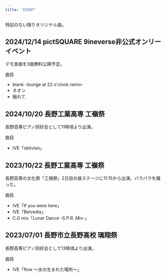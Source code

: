 ```yaml
---
title: 'EVENT'
---
```


特記のない限りオリジナル曲。

## 2024/12/14 pictSQUARE 9ineverse非公式オンリーイベント
デモ楽曲を3曲無料公開予定。

曲目
- blank -lounge at 22 o'clock remix-
- ネオン
- 触れて

## 2024/10/20 長野工業高専 工嶺祭
長野高専ピアノ同好会として11時頃より出演。

曲目
- IVE「oblivion」

## 2023/10/22 長野工業高専 工嶺祭
長野高専の文化祭「工嶺祭」2日目の昼ステージに11:15から出演。パラパラを踊った。

曲目
- IVE「If you were here」
- IVE「Belvedia」
- C.G mix「Lunar Dance -S.P.R. Mix-」

## 2023/07/01 長野市立長野高校 璃翔祭
長野高専ピアノ同好会として13時頃より出演。

曲目
- IVE「flow ～水の生まれた場所～」
